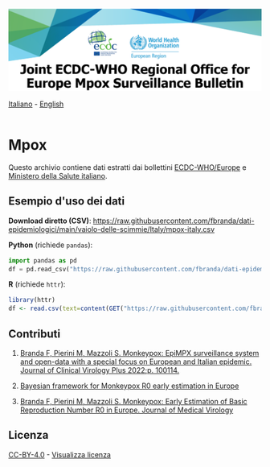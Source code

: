 <a href="https://monkeypoxreport.ecdc.europa.eu/"><img src="https://github.com/fbranda/dati-epidemiologici/blob/main/assets/img/logo-vaiolo.png" alt="Vaiolo" data-canonical-src="https://github.com/fbranda/dati-epidemiologici/blob/main/assets/img/logo-vaiolo.png" width="900"/></a>

[Italiano](README.md) - [English](README_EN.md)<br><br>

# Mpox 

Questo archivio contiene dati estratti dai bollettini [ECDC-WHO/Europe](https://monkeypoxreport.ecdc.europa.eu/) e [Ministero della Salute italiano](https://www.salute.gov.it/portale/malattieInfettive/dettaglioSchedeMalattieInfettive.jsp?lingua=italiano&id=254&area=Malattie%20infettive&menu=indiceAZ&tab=1).  


## Esempio d'uso dei dati

**Download diretto (CSV)**: https://raw.githubusercontent.com/fbranda/dati-epidemiologici/main/vaiolo-delle-scimmie/Italy/mpox-italy.csv

**Python** (richiede `pandas`):
```python
import pandas as pd
df = pd.read_csv("https://raw.githubusercontent.com/fbranda/dati-epidemiologici/main/vaiolo-delle-scimmie/Italy/mpox-italy.csv")
```

**R** (richiede `httr`):
```r
library(httr)
df <- read.csv(text=content(GET("https://raw.githubusercontent.com/fbranda/dati-epidemiologici/main/vaiolo-delle-scimmie/Italy/mpox-italy.csv")))
```
## Contributi
1) [Branda F, Pierini M, Mazzoli S. Monkeypox: EpiMPX surveillance system and open-data with a special focus on European
and Italian epidemic. Journal of Clinical Virology Plus 2022;p. 100114.](https://www.sciencedirect.com/science/article/pii/S2667038022000539)

2) [Bayesian framework for Monkeypox R0 early estimation in Europe](https://github.com/maxdevblock/Monkeypox_R0_Europe)

3) [Branda F, Pierini M, Mazzoli S. Monkeypox: Early Estimation of Basic Reproduction Number R0 in Europe. Journal of Medical Virology](https://onlinelibrary.wiley.com/doi/10.1002/jmv.28270)


## Licenza

[CC-BY-4.0](https://creativecommons.org/licenses/by/4.0/deed.it) - [Visualizza licenza](https://github.com/fbranda/west-nile/blob/main/LICENSE.md)
